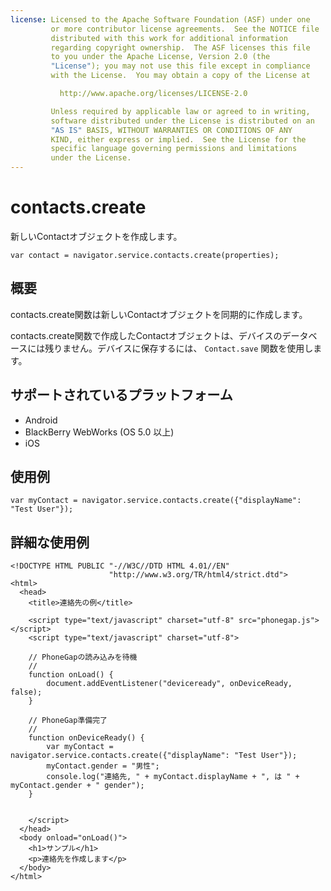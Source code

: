 ```yaml
---
license: Licensed to the Apache Software Foundation (ASF) under one
         or more contributor license agreements.  See the NOTICE file
         distributed with this work for additional information
         regarding copyright ownership.  The ASF licenses this file
         to you under the Apache License, Version 2.0 (the
         "License"); you may not use this file except in compliance
         with the License.  You may obtain a copy of the License at

           http://www.apache.org/licenses/LICENSE-2.0

         Unless required by applicable law or agreed to in writing,
         software distributed under the License is distributed on an
         "AS IS" BASIS, WITHOUT WARRANTIES OR CONDITIONS OF ANY
         KIND, either express or implied.  See the License for the
         specific language governing permissions and limitations
         under the License.
---
```


contacts.create
===============

新しいContactオブジェクトを作成します。

    var contact = navigator.service.contacts.create(properties);

概要
-----------

contacts.create関数は新しいContactオブジェクトを同期的に作成します。

contacts.create関数で作成したContactオブジェクトは、デバイスのデータベースには残りません。デバイスに保存するには、 `Contact.save` 関数を使用します。

サポートされているプラットフォーム
-------------------

- Android
- BlackBerry WebWorks (OS 5.0 以上)
- iOS

使用例
-------------

    var myContact = navigator.service.contacts.create({"displayName": "Test User"});

詳細な使用例
------------

    <!DOCTYPE HTML PUBLIC "-//W3C//DTD HTML 4.01//EN"
                          "http://www.w3.org/TR/html4/strict.dtd">
    <html>
      <head>
        <title>連絡先の例</title>

        <script type="text/javascript" charset="utf-8" src="phonegap.js"></script>
        <script type="text/javascript" charset="utf-8">

        // PhoneGapの読み込みを待機
        //
        function onLoad() {
            document.addEventListener("deviceready", onDeviceReady, false);
        }

        // PhoneGap準備完了
        //
        function onDeviceReady() {
            var myContact = navigator.service.contacts.create({"displayName": "Test User"});
            myContact.gender = "男性";
            console.log("連絡先, " + myContact.displayName + ", は " + myContact.gender + " gender");
        }
    

        </script>
      </head>
      <body onload="onLoad()">
        <h1>サンプル</h1>
        <p>連絡先を作成します</p>
      </body>
    </html>